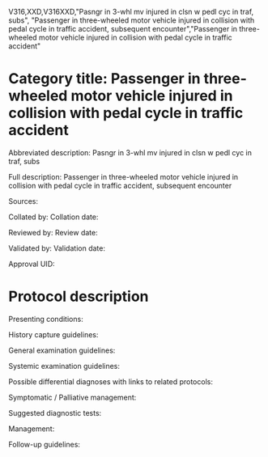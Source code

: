 V316,XXD,V316XXD,"Pasngr in 3-whl mv injured in clsn w pedl cyc in traf, subs", "Passenger in three-wheeled motor vehicle injured in collision with pedal cycle in traffic accident, subsequent encounter","Passenger in three-wheeled motor vehicle injured in collision with pedal cycle in traffic accident"
# Category title: Passenger in three-wheeled motor vehicle injured in collision with pedal cycle in traffic accident

Abbreviated description: Pasngr in 3-whl mv injured in clsn w pedl cyc in traf, subs

Full description: Passenger in three-wheeled motor vehicle injured in collision with pedal cycle in traffic accident, subsequent encounter

Sources:

Collated by:
Collation date:

Reviewed by:
Review date:

Validated by:
Validation date:

Approval UID:

# Protocol description

Presenting conditions:

History capture guidelines:

General examination guidelines:

Systemic examination guidelines:

Possible differential diagnoses with links to related protocols:

Symptomatic / Palliative management:

Suggested diagnostic tests:

Management:

Follow-up guidelines:
